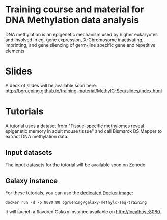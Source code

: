 Training course and material for DNA Methylation data analysis
====

DNA methylation is an epigenetic mechanism used by higher eukaryotes and involved in eg. gene expression, X-Chromosome inactivating, imprinting, and gene silencing of germ-line specific gene and repetitive elements.

# Slides

A deck of slides will be available soon here: http://bgruening.github.io/training-material/MethylC-Seq/slides/index.html

# Tutorials

A [tutorial](tutorial/Methylation-Seq.md) uses a dataset from "Tissue-specific methylomes reveal epigenetic memory in adult mouse tissue" and call Bismarck BS Mapper to extract DNA methylation data.

## Input datasets

The input datasets for the tutorial will be available soon on Zenodo

## Galaxy instance

For these tutorials, you can use the [dedicated Docker image](docker/README.md):

```
docker run -d -p 8080:80 bgruening/galaxy-methylc-seq-training
```

It will launch a flavored Galaxy instance available on
[http://localhost:8080](http://localhost:8080).
